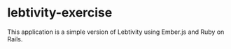 # lebtivity-exercise
This application is a simple version of Lebtivity using Ember.js and Ruby on Rails.
